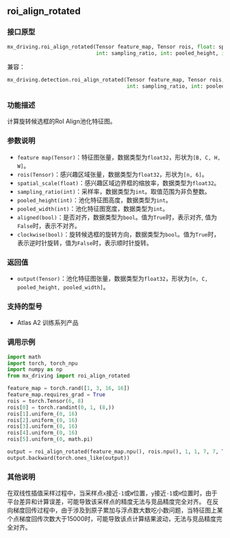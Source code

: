 ## roi_align_rotated
### 接口原型
```python
mx_driving.roi_align_rotated(Tensor feature_map, Tensor rois, float: spatial_scale,
                             int: sampling_ratio, int: pooled_height, int: pooled_width, bool: aligned, bool: clockwise) -> Tensor
```
兼容：
```python
mx_driving.detection.roi_align_rotated(Tensor feature_map, Tensor rois, float: spatial_scale,
                                       int: sampling_ratio, int: pooled_height, int: pooled_width, bool: aligned, bool: clockwise) -> Tensor
```
### 功能描述
计算旋转候选框的RoI Align池化特征图。
### 参数说明
- `feature map(Tensor)`：特征图张量，数据类型为`float32`，形状为`[B, C, H, W]`。
- `rois(Tensor)`：感兴趣区域张量，数据类型为`float32`，形状为`[n, 6]`。
- `spatial_scale(float)`：感兴趣区域边界框的缩放率，数据类型为`float32`。
- `sampling_ratio(int)`：采样率，数据类型为`int`。取值范围为非负整数。
- `pooled_height(int)`：池化特征图高度，数据类型为`int`。
- `pooled_width(int)`：池化特征图宽度，数据类型为`int`。
- `aligned(bool)`：是否对齐，数据类型为`bool`。值为`True`时，表示对齐, 值为`False`时，表示不对齐。
- `clockwise(bool)`：旋转候选框的旋转方向，数据类型为`bool`。值为`True`时，表示逆时针旋转，值为`False`时，表示顺时针旋转。
### 返回值
- `output(Tensor)`：池化特征图张量，数据类型为`float32`，形状为`[n, C, pooled_height, pooled_width]`。
### 支持的型号
- Atlas A2 训练系列产品
### 调用示例
```python
import math
import torch, torch_npu
import numpy as np
from mx_driving import roi_align_rotated

feature_map = torch.rand([1, 3, 16, 16])
feature_map.requires_grad = True
rois = torch.Tensor(6, 8)
rois[0] = torch.randint(0, 1, (8,))
rois[1].uniform_(0, 16)
rois[2].uniform_(0, 16)
rois[3].uniform_(0, 16)
rois[4].uniform_(0, 16)
rois[5].uniform_(0, math.pi)

output = roi_align_rotated(feature_map.npu(), rois.npu(), 1, 1, 7, 7, True, True)
output.backward(torch.ones_like(output))
```
### 其他说明
在双线性插值采样过程中，当采样点`x`接近`-1`或`W`位置，`y`接近`-1`或`H`位置时，由于平台差异和计算误差，可能导致该采样点的精度无法与竞品精度完全对齐。
在反向梯度回传过程中，由于涉及到原子累加与浮点数大数吃小数问题，当特征图上某个点梯度回传次数大于15000时，可能导致该点计算结果波动，无法与竞品精度完全对齐。